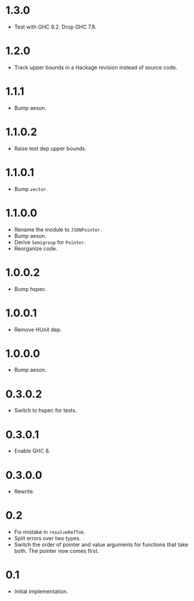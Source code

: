 # 1.3.0

+ Test with GHC 8.2. Drop GHC 7.8.

# 1.2.0

+ Track upper bounds in a Hackage revision instead of source code.

# 1.1.1

+ Bump aeson.

# 1.1.0.2

+ Raise test dep upper bounds.

# 1.1.0.1

+ Bump `vector`.

# 1.1.0.0

+ Rename the module to `JSONPointer`.
+ Bump aeson.
+ Derive `Semigroup` for `Pointer`.
+ Reorganize code.

# 1.0.0.2

+ Bump hspec.

# 1.0.0.1

+ Remove HUnit dep.

# 1.0.0.0

+ Bump aeson.

# 0.3.0.2

+ Switch to hspec for tests.

# 0.3.0.1

+ Enable GHC 8.

# 0.3.0.0

+ Rewrite.

# 0.2

+ Fix mistake in `resolveRefTok`.
+ Split errors over two types.
+ Switch the order of pointer and value arguments for functions that take both. The pointer now comes first.

# 0.1

+ Initial implementation.
